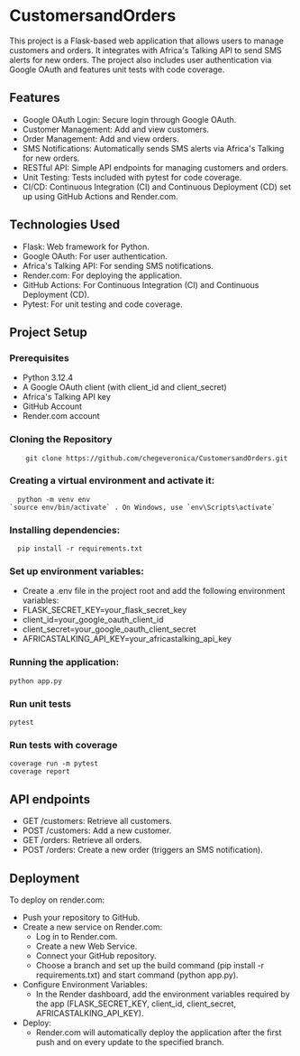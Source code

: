 # CustomersandOrders
This project is a Flask-based web application that allows users to manage customers and orders. It integrates with Africa's Talking API to send SMS alerts for new orders. The project also includes user authentication via Google OAuth and features unit tests with code coverage.

## Features
* Google OAuth Login: Secure login through Google OAuth.
* Customer Management: Add and view customers.
* Order Management: Add and view orders.
* SMS Notifications: Automatically sends SMS alerts via Africa's Talking for new orders.
* RESTful API: Simple API endpoints for managing customers and orders.
* Unit Testing: Tests included with pytest for code coverage.
* CI/CD: Continuous Integration (CI) and Continuous Deployment (CD) set up using GitHub Actions and Render.com.

## Technologies Used
* Flask: Web framework for Python.
* Google OAuth: For user authentication.
* Africa's Talking API: For sending SMS notifications.
* Render.com: For deploying the application.
* GitHub Actions: For Continuous Integration (CI) and Continuous Deployment (CD).
* Pytest: For unit testing and code coverage.

## Project Setup
### Prerequisites
* Python 3.12.4
* A Google OAuth client (with client_id and client_secret)
* Africa's Talking API key
* GitHub Account
* Render.com account

### Cloning the Repository
		git clone https://github.com/chegeveronica/CustomersandOrders.git
  
### Creating a virtual environment and activate it:

	  python -m venv env
    `source env/bin/activate` . On Windows, use `env\Scripts\activate`

### Installing dependencies:

	  pip install -r requirements.txt
   
  
### Set up environment variables:
* Create a .env file in the project root and add the following environment variables:
* FLASK_SECRET_KEY=your_flask_secret_key
* client_id=your_google_oauth_client_id
* client_secret=your_google_oauth_client_secret
* AFRICASTALKING_API_KEY=your_africastalking_api_key
      
### Running the application:

    python app.py
  
### Run unit tests

    pytest
  
### Run tests with coverage

    coverage run -m pytest
    coverage report
  
## API endpoints
* GET /customers: Retrieve all customers.
* POST /customers: Add a new customer.
* GET /orders: Retrieve all orders.
* POST /orders: Create a new order (triggers an SMS notification).
    
## Deployment
To deploy on render.com:
* Push your repository to GitHub.
* Create a new service on Render.com:
  * Log in to Render.com.
  * Create a new Web Service.
  * Connect your GitHub repository.
  * Choose a branch and set up the build command (pip install -r requirements.txt) and start command (python app.py).
* Configure Environment Variables:
  * In the Render dashboard, add the environment variables required by the app (FLASK_SECRET_KEY, client_id, client_secret, AFRICASTALKING_API_KEY).
* Deploy:
  * Render.com will automatically deploy the application after the first push and on every update to the specified branch.
    
  
  
    


